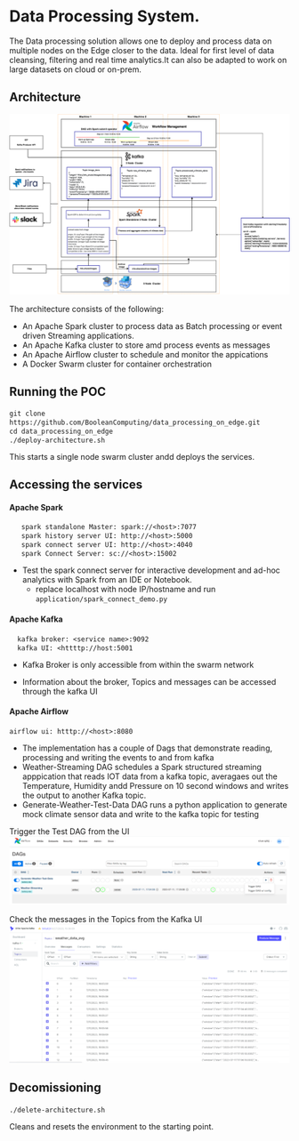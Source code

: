 # Data Processing System.

The Data processing solution allows one to deploy and process data on multiple nodes on the Edge closer to the data.
Ideal for first level of data cleansing, filtering and real time analytics.It can also be adapted to work on large datasets on cloud or on-prem.
 
 
## Architecture


![Arch Image](architecture_images/Architecture.png)

The architecture consists of the following:
* An Apache Spark cluster to process data as Batch processing or event driven Streaming applications.
* An Apache Kafka cluster  to store amd process events as messages
* An Apache Airflow cluster to schedule and monitor the appications
* A Docker Swarm cluster for container orchestration

## Running the POC

```
git clone https://github.com/BooleanComputing/data_processing_on_edge.git
cd data_processing_on_edge
./deploy-architecture.sh
```
This starts a single node swarm cluster andd deploys the services.

## Accessing the services

#### Apache Spark
```
   spark standalone Master: spark://<host>:7077
   spark history server UI: http://<host>:5000
   spark connect server UI: http://<host>:4040
   spark Connect Server: sc://<host>:15002
   ```
 * Test the spark connect server for interactive development and ad-hoc analytics with Spark from an IDE or Notebook.
    * replace  localhost with node IP/hostname and run `application/spark_connect_demo.py` 
#### Apache Kafka
   ```
     kafka broker: <service name>:9092
     kafka UI: <httttp://host:5001
   ```
* Kafka Broker is only accessible from within the swarm network

* Information about the broker, Topics and messages can be accessed through the kafka UI

#### Apache Airflow
   
   ```
   airflow ui: htttp://<host>:8080
   ``` 
* The implementation has a couple of Dags that demonstrate reading, processing and writing the events to and from kafka
* Weather-Streaming DAG schedules a Spark structured streaming apppication that reads IOT data from a kafka topic, averagaes out the Temperature, Humidity andd Pressure on 10 second windows and writes the output to another Kafka topic.
* Generate-Weather-Test-Data DAG runs a python application to generate  mock climate sensor data and write to the kafka topic for testing
 
 Trigger the Test DAG from the UI
 ![Arch Image](architecture_images/Airflow.png)
 
 Check the messages in the Topics from the Kafka UI
 ![Arch Image](architecture_images/KafkaUI.png)


## Decomissioning

`./delete-architecture.sh`
 
  Cleans and resets the environment to the starting point.



